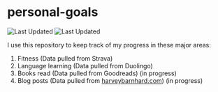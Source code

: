 # personal-goals
![Last Updated](https://img.shields.io/date/1610414369?color=FC4C02&label=Fitness%20Updated&logo=strava)
![Last Updated](https://img.shields.io/date/1610414369?color=7ac70c&label=Language%20Updated&logo=duolingo)

I use this repository to keep track of my progress in these major areas:

1. Fitness (Data pulled from Strava)
2. Language learning (Data pulled from Duolingo)
3. Books read (Data pulled from Goodreads) (in progress)
4. Blog posts (Data pulled from [harveybarnhard.com](https://harveybarnhard.com)) (in progress)
